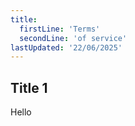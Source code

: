 ```yaml
---
title:
  firstLine: 'Terms'
  secondLine: 'of service'
lastUpdated: '22/06/2025'
---
```


## Title 1

Hello 